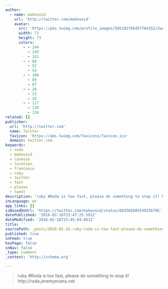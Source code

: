 ```yaml
---
author:
  - name: makevoid
    url: 'http://twitter.com/makevoid'
    avatar:
      src: 'https://pbs.twimg.com/profile_images/505182765457764352/2wAnUl4N_bigger.jpeg'
      width: 73
      height: 73
      colors:
        - - 244
          - 249
          - 241
        - - 60
          - 52
          - 54
        - - 100
          - 89
          - 87
        - - 20
          - 23
          - 26
        - - 117
          - 130
          - 138
related: []
publisher:
  url: 'http://twitter.com'
  name: Twitter
  favicon: 'https://abs.twimg.com/favicons/favicon.ico'
  domain: twitter.com
keywords:
  - roda
  - makevoid
  - canessa
  - location
  - francesco
  - ruby
  - twitter
  - fast
  - please
  - tweet
description: 'ruby #Roda is too fast, please do something to stop it! http://roda.jeremyevans.net'
inLanguage: en
app_links: []
isBasedOnUrl: 'https://twitter.com/makevoid/status/603502885549256705'
datePublished: '2016-02-16T23:47:25.591Z'
dateModified: '2016-02-16T23:45:04.061Z'
title: ''
sourcePath: _posts/2016-02-16-ruby-roda-is-too-fast-please-do-something-to-stop-it-http.md
published: true
inFeed: true
hasPage: false
inNav: false
_type: Comment
_context: 'http://schema.org'

---
```

> ruby &num;Roda is too fast&comma; please do something to stop it&excl; http&colon;&sol;&sol;roda&period;jeremyevans&period;net